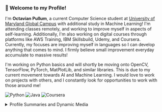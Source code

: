 ### 👋 Welcome to my Profile!
I'm **Octavian Pullum**, a current Computer Science student at [University of Maryland Global Campus](https://www.umgc.edu) with additional study in Machine Learning! I'm attending classes remotely, and working to improve myself in aspects of self-learning. Additionally, I'm also working on digital courses through platforms like AWS Training, IBM Skillsbuild, Udemy, and Coursera. Currently, my focuses are improving myself in languages so I can develop anything that comes to mind. I firmly believe small improvement everyday accumulate to massive results!

I'm working on Python basics and will shortly be moving onto OpenCV, TensorFlow, PyTorch, MatPlotLib, and similar libraries. This is due to my current movement towards AI and Machine Learning.
I would love to work on projects with others, and I constantly look for opportunities to work with those around me!

![Python](https://img.shields.io/badge/python-3670A0?style=for-the-badge&logo=python&logoColor=ffdd54) ![Java](https://img.shields.io/badge/java-%23ED8B00.svg?style=for-the-badge&logo=openjdk&logoColor=white) ![Coursera](https://img.shields.io/badge/Coursera-%230056D2.svg?style=for-the-badge&logo=Coursera&logoColor=white)

<details>
  <summary>Profile Summaries and Dynamic Media</summary>
  ![](http://github-profile-summary-cards.vercel.app/api/cards/profile-details?username=opullum&theme=default)
</details>
